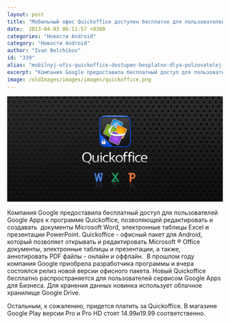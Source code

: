 ```yaml
---
layout: post
title: "Мобильный офис Quickoffice доступен бесплатно для пользователей Google Apps"
date:  2013-04-03 06:11:57 +0300
categories: "Новости Android"
category: "Новости Android"
author: "Ivan Belchikov"
id: "339"
alias: "mobilnyj-ofis-quickoffice-dostupen-besplatno-dlya-polzovatelej-google-apps"
excerpt: "Компания Google предоставила бесплатный доступ для пользователей Google Apps к программе Quickoffice, позволяющей редактировать и создавать  документы Microsoft Word, электронные таблицы Excel и презентации PowerPoint."
image: /oldImages/images/images/quickoffice.png
---
```

<img src="/oldImages/images/images/quickoffice.png" alt="Quickoffice" >

Компания Google предоставила бесплатный доступ для пользователей Google Apps к программе Quickoffice, позволяющей редактировать и создавать  документы Microsoft Word, электронные таблицы Excel и презентации PowerPoint.
Quickoffice - офисный пакет для Android, который позволяет открывать и редактировать Microsoft ® Office документы, электронные таблицы и презентации, а также, аннотировать PDF файлы - онлайн и оффлайн.  В прошлом году компания Google приобрела разработчика программы и вчера состоялся релиз новой версии офисного пакета. Новый Quickoffice бесплатно распространяется для пользователей сервисом Google Apps для Бизнеса. Для хранения данных новинка использует облачное хранилище Google Drive.

Остальным, к сожалению, придется платить за Quickoffice. В магазине Google Play версии Pro и Pro HD стоят 14.99$ и 19.99$ соответственно.

 
